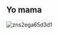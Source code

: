 ## Yo mama

![zns2ega65d3d1](https://github.com/user-attachments/assets/455fc49c-9b10-4550-9a8f-8ef54b58a2f2)
